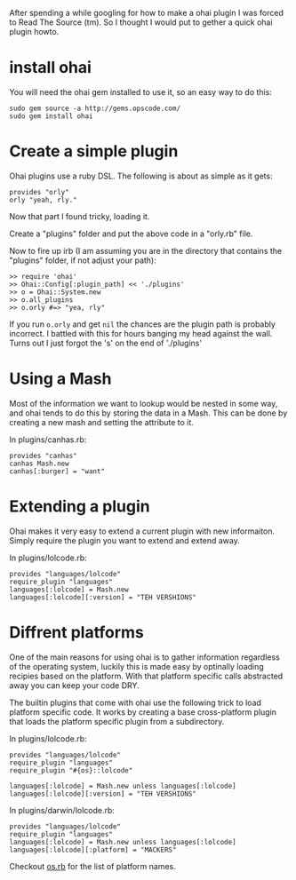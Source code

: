 After spending a while googling for how to make a ohai plugin I was forced to Read The Source (tm). So I thought I would put to gether a quick ohai plugin howto.

install ohai
============

You will need the ohai gem installed to use it, so an easy way to do this:

    sudo gem source -a http://gems.opscode.com/
    sudo gem install ohai

Create a simple plugin
======================

Ohai plugins use a ruby DSL. The following is about as simple as it gets:

    provides "orly"
    orly "yeah, rly."

Now that part I found tricky, loading it.

Create a "plugins" folder and put the above code in a "orly.rb" file.

Now to fire up irb (I am assuming you are in the directory that contains the "plugins" folder, if not adjust your path):

    >> require 'ohai'
    >> Ohai::Config[:plugin_path] << './plugins'
    >> o = Ohai::System.new
    >> o.all_plugins
    >> o.orly #=> "yea, rly"

If you run `o.orly` and get `nil` the chances are the plugin path is probably incorrect. I battled with this for hours banging my head against the wall. Turns out I just forgot the 's' on the end of './plugins'

Using a Mash
============

Most of the information we want to lookup would be nested in some way, and ohai tends to do this by storing the data in a Mash. This can be done by creating a new mash and setting the attribute to it.

In plugins/canhas.rb:

    provides "canhas"
    canhas Mash.new
    canhas[:burger] = "want"

Extending a plugin
==================

Ohai makes it very easy to extend a current plugin with new informaiton. Simply require the plugin you want to extend and extend away.


In plugins/lolcode.rb:

    provides "languages/lolcode"
    require_plugin "languages"
    languages[:lolcode] = Mash.new
    languages[:lolcode][:version] = "TEH VERSHIONS"

Diffrent platforms
==================


One of the main reasons for using ohai is to gather information regardless of the operating system, luckily this is made easy by optinally loading recipies based on the platform. With that platform specific calls abstracted away you can keep your code DRY.

The builtin plugins that come with ohai use the following trick to load platform specific code. It works by creating a base cross-platform plugin that loads the platform specific plugin from a subdirectory.


In plugins/lolcode.rb:

    provides "languages/lolcode"
    require_plugin "languages"
    require_plugin "#{os}::lolcode"

    languages[:lolcode] = Mash.new unless languages[:lolcode]
    languages[:lolcode][:version] = "TEH VERSHIONS"

In plugins/darwin/lolcode.rb:

    provides "languages/lolcode"
    require_plugin "languages"
    languages[:lolcode] = Mash.new unless languages[:lolcode]
    languages[:lolcode][:platform] = "MACKERS"

Checkout [os.rb](http://github.com/opscode/ohai/blob/master/lib/ohai/plugins/os.rb) for the list of platform names.
